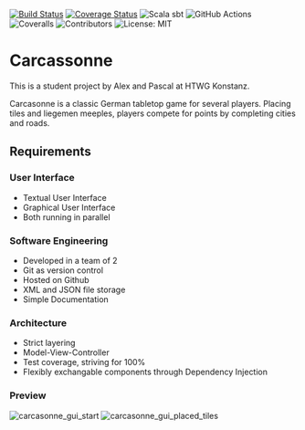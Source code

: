 [![Build Status](https://github.com/schmidtale/Carcassonne/actions/workflows/scala.yml/badge.svg)](https://github.com/schmidtale/Carcassonne/actions/workflows/scala.yml)
[![Coverage Status](https://coveralls.io/repos/github/schmidtale/Carcassonne/badge.svg?branch=master&service=github)](https://coveralls.io/github/schmidtale/Carcassonne?branch=master)
![Scala sbt](https://img.shields.io/badge/Scala-sbt-red?style=flat&logo=Scala&logoColor=%23dc322f&color=%23dc322f)
![GitHub Actions](https://img.shields.io/badge/github%20actions-%232671E5.svg?logo=githubactions&logoColor=white)
![Coveralls](https://img.shields.io/badge/Coveralls-3F5767?logo=coveralls&logoColor=fff)
![Contributors](https://img.shields.io/badge/Contributors-2-blue?style=flat)
![License: MIT](https://img.shields.io/badge/License-MIT-yellow.svg)

# Carcassonne
This is a student project by Alex and Pascal at HTWG Konstanz.

Carcasonne is a classic German tabletop game for several players.
Placing tiles and liegemen meeples, players compete for points by completing cities and roads.

## Requirements
### User Interface
- Textual User Interface
- Graphical User Interface
- Both running in parallel

### Software Engineering
- Developed in a team of 2
- Git as version control
- Hosted on Github
- XML and JSON file storage
- Simple Documentation

### Architecture
- Strict layering
- Model-View-Controller
- Test coverage, striving for 100%
- Flexibly exchangable components through Dependency Injection

### Preview
![carcasonne_gui_start](https://cdn.discordapp.com/attachments/766948978914099203/1329369787574255646/image.png?ex=678a1797&is=6788c617&hm=749c9ee7223714c9014ff25bf2272c98d91ee951cdda52783d6332316201bae1&)
![carcasonne_gui_placed_tiles](https://cdn.discordapp.com/attachments/766948978914099203/1329371559130959905/image.png?ex=678a193e&is=6788c7be&hm=506b6d3591baf4454e282d53119ef779d39b9be4b0539e0582a2efbd626a48e6&)

